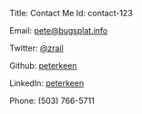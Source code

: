 Title: Contact Me
Id: contact-123

<i class="icon-envelope"></i> Email: [pete@bugsplat.info](mailto:pete@bugsplat.info)

<i class="icon-twitter"></i> Twitter: [@zrail](http://twitter.com/zrail)

<i class="icon-github"></i> Github: [peterkeen](https://github.com/peterkeen)

<i class="icon-linkedin"></i> LinkedIn: [peterkeen](http://www.linkedin.com/in/peterkeen)

<i class="icon-phone"></i> Phone: (503) 766-5711


